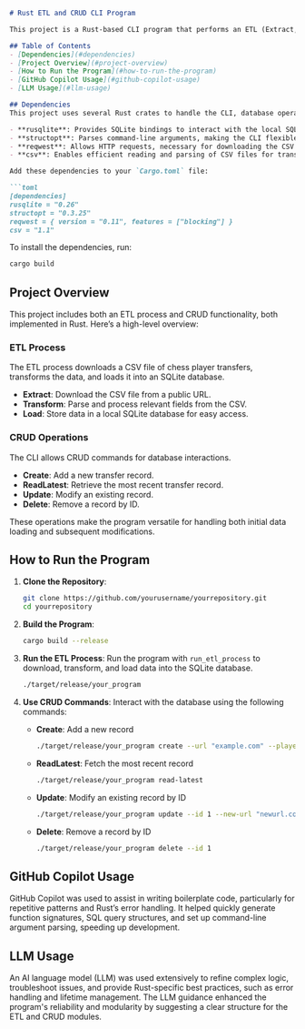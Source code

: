 ```markdown
# Rust ETL and CRUD CLI Program

This project is a Rust-based CLI program that performs an ETL (Extract, Transform, Load) process on a CSV file and enables CRUD (Create, Read, Update, Delete) operations on the loaded data. The CLI is modular, allowing users to interact with a local SQLite database that stores data about chess player transfers.

## Table of Contents
- [Dependencies](#dependencies)
- [Project Overview](#project-overview)
- [How to Run the Program](#how-to-run-the-program)
- [GitHub Copilot Usage](#github-copilot-usage)
- [LLM Usage](#llm-usage)

## Dependencies
This project uses several Rust crates to handle the CLI, database operations, and CSV data handling. Here’s a breakdown of the dependencies and how to install them:

- **rusqlite**: Provides SQLite bindings to interact with the local SQLite database.
- **structopt**: Parses command-line arguments, making the CLI flexible and user-friendly.
- **reqwest**: Allows HTTP requests, necessary for downloading the CSV data file.
- **csv**: Enables efficient reading and parsing of CSV files for transformation and loading.

Add these dependencies to your `Cargo.toml` file:

```toml
[dependencies]
rusqlite = "0.26"
structopt = "0.3.25"
reqwest = { version = "0.11", features = ["blocking"] }
csv = "1.1"
```

To install the dependencies, run:

```bash
cargo build
```

## Project Overview
This project includes both an ETL process and CRUD functionality, both implemented in Rust. Here’s a high-level overview:

### ETL Process
The ETL process downloads a CSV file of chess player transfers, transforms the data, and loads it into an SQLite database.

- **Extract**: Download the CSV file from a public URL.
- **Transform**: Parse and process relevant fields from the CSV.
- **Load**: Store data in a local SQLite database for easy access.

### CRUD Operations
The CLI allows CRUD commands for database interactions.

- **Create**: Add a new transfer record.
- **ReadLatest**: Retrieve the most recent transfer record.
- **Update**: Modify an existing record.
- **Delete**: Remove a record by ID.

These operations make the program versatile for handling both initial data loading and subsequent modifications.

## How to Run the Program

1. **Clone the Repository**:

    ```bash
    git clone https://github.com/yourusername/yourrepository.git
    cd yourrepository
    ```

2. **Build the Program**:

    ```bash
    cargo build --release
    ```

3. **Run the ETL Process**:
   Run the program with `run_etl_process` to download, transform, and load data into the SQLite database.

    ```bash
    ./target/release/your_program
    ```

4. **Use CRUD Commands**: Interact with the database using the following commands:

    - **Create**: Add a new record

      ```bash
      ./target/release/your_program create --url "example.com" --player-id 123 --federation "USA" --former-fed "THA" --transfer-date "2004-02-01"
      ```

    - **ReadLatest**: Fetch the most recent record

      ```bash
      ./target/release/your_program read-latest
      ```

    - **Update**: Modify an existing record by ID

      ```bash
      ./target/release/your_program update --id 1 --new-url "newurl.com"
      ```

    - **Delete**: Remove a record by ID

      ```bash
      ./target/release/your_program delete --id 1
      ```

## GitHub Copilot Usage
GitHub Copilot was used to assist in writing boilerplate code, particularly for repetitive patterns and Rust’s error handling. It helped quickly generate function signatures, SQL query structures, and set up command-line argument parsing, speeding up development.

## LLM Usage
An AI language model (LLM) was used extensively to refine complex logic, troubleshoot issues, and provide Rust-specific best practices, such as error handling and lifetime management. The LLM guidance enhanced the program's reliability and modularity by suggesting a clear structure for the ETL and CRUD modules.
```